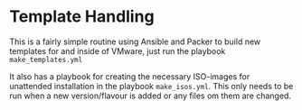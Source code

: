 # Template Handling
This is a fairly simple routine using Ansible and Packer to build new templates for and inside of VMware, just run the playbook `make_templates.yml`

It also has a playbook for creating the necessary ISO-images for unattended installation in the playbook `make_isos.yml`. This only needs to be run when a new version/flavour is added or any files om them are changed.
